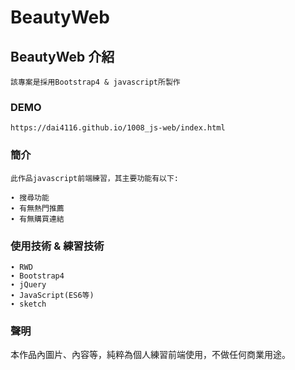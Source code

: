 # BeautyWeb

## BeautyWeb 介紹
```
該專案是採用Bootstrap4 & javascript所製作
```

### DEMO
```
https://dai4116.github.io/1008_js-web/index.html
```

### 簡介
```
此作品javascript前端練習，其主要功能有以下:

∙ 搜尋功能
∙ 有無熱門推薦
∙ 有無購買連結
```

### 使用技術 & 練習技術
```
∙ RWD
∙ Bootstrap4
∙ jQuery
∙ JavaScript(ES6等)
∙ sketch
```

### 聲明
本作品內圖片、內容等，純粹為個人練習前端使用，不做任何商業用途。

